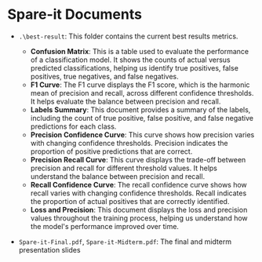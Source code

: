 # Spare-it Documents

- `.\best-result`: This folder contains the current best results metrics.
    - **Confusion Matrix**: This is a table used to evaluate the performance of a classification model. It shows the counts of actual versus predicted classifications, helping us identify true positives, false positives, true negatives, and false negatives.
    - **F1 Curve**: The F1 curve displays the F1 score, which is the harmonic mean of precision and recall, across different confidence thresholds. It helps evaluate the balance between precision and recall.
    - **Labels Summary**: This document provides a summary of the labels, including the count of true positive, false positive, and false negative predictions for each class.
    - **Precision Confidence Curve**: This curve shows how precision varies with changing confidence thresholds. Precision indicates the proportion of positive predictions that are correct.
    - **Precision Recall Curve**: This curve displays the trade-off between precision and recall for different threshold values. It helps understand the balance between precision and recall.
    - **Recall Confidence Curve**: The recall confidence curve shows how recall varies with changing confidence thresholds. Recall indicates the proportion of actual positives that are correctly identified.
    - **Loss and Precision**: This document displays the loss and precision values throughout the training process, helping us understand how the model's performance improved over time.

- `Spare-it-Final.pdf`, `Spare-it-Midterm.pdf`: The final and midterm presentation slides